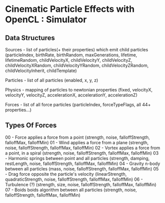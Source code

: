 Cinematic Particle Effects with OpenCL : Simulator
==================================================

Data Structures
---------------

Sources - list of particles(+ their properties) which emit child particles
     (particleIndex, birthRate, birthRandom, maxGenerations, lifetime,
     lifetimeRandom, childVelocityX, childVelocityY, childVelocityZ,
     childVelocityXRandom, childVelocityYRandom, childVelocityZRandom,
     childVelocityInherit, childTemplate)

Particles - list of all particles
    (enabled, x, y, z)

Physics - mapping of particles to newtonian properties
    (fixed, velocityX, velocityY, velocityZ,
    accelerationX, accelerationY, accelerationZ)

Forces - list of all force particles
    (particleIndex, forceTypeFlags, all 44+ properties...)

Types Of Forces
---------------

00 - Force          applies a force from a point
     (strength, noise, falloffStrength, falloffMax, falloffMin)
01 - Wind           applies a force from a plane
     (strength, noise, falloffStrength, falloffMax, falloffMin)
02 - Vortex         applies a force from a point, in a spiral
     (strength, noise, falloffStrength, falloffMax, falloffMin)
03 - Harmonic       springs between point and all particles
     (strength, damping, restLength, noise, falloffStrength, falloffMax,
     falloffMin)
04 - Gravity        n-body between all particles
     (mass, noise, falloffStrength, falloffMax, falloffMin)
05 - Drag           force opposite the particle's velocity
     (linearStrength, quadraticStrength, noise, falloffStrength, falloffMax,
     falloffMin)
06 - Turbulence     (?)
     (strength, size, noise, falloffStrength, falloffMax, falloffMin)
07 - Boids          boids algorithm between all particles
     (strength, noise, falloffStrength, falloffMax, falloffMin)